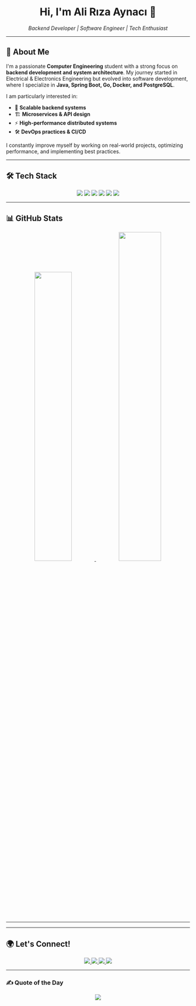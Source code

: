 <h1 align="center">Hi, I'm Ali Rıza Aynacı 👋</h1>
<p align="center">
  <em>Backend Developer | Software Engineer | Tech Enthusiast</em>
</p>

---

## 🚀 About Me
I'm a passionate **Computer Engineering** student with a strong focus on **backend development and system architecture**. My journey started in Electrical & Electronics Engineering but evolved into software development, where I specialize in **Java, Spring Boot, Go, Docker, and PostgreSQL**.

I am particularly interested in:
- 🚀 **Scalable backend systems**
- 🏗 **Microservices & API design**
- ⚡ **High-performance distributed systems**
- 🛠 **DevOps practices & CI/CD**

I constantly improve myself by working on real-world projects, optimizing performance, and implementing best practices.

---

## 🛠 Tech Stack
<p align="center">
  <img src="https://img.shields.io/badge/Java-%23FFB13B.svg?style=for-the-badge&logo=openjdk&logoColor=white" />
  <img src="https://img.shields.io/badge/Spring-%236DB33F.svg?style=for-the-badge&logo=spring&logoColor=white" />
  <img src="https://img.shields.io/badge/C++-%2300599C.svg?style=for-the-badge&logo=c%2B%2B&logoColor=white" />
  <img src="https://img.shields.io/badge/Go-%2300ADD8.svg?style=for-the-badge&logo=go&logoColor=white" />
  <img src="https://img.shields.io/badge/Docker-%232496ED.svg?style=for-the-badge&logo=docker&logoColor=white" />
  <img src="https://img.shields.io/badge/PostgreSQL-%234169E1.svg?style=for-the-badge&logo=postgresql&logoColor=white" />
</p>

---

## 📊 GitHub Stats
<p align="center">
  <a href="https://github.com/AliRizaAynaci">
    <img src="https://github-readme-stats.vercel.app/api/top-langs/?username=AliRizaAynaci&langs_count=8&layout=compact&theme=tokyonight&hide_border=true" width="45%" />
  </a>
  <a href="https://github.com/AliRizaAynaci">
    <img src="https://github-readme-streak-stats.herokuapp.com/?user=AliRizaAynaci&theme=tokyonight&hide_border=true" width="48%" />
  </a>
</p>

---



---

## 🌍 Let's Connect!
<p align="center">
  <a href="https://linkedin.com/in/alirizaaynaci">
    <img src="https://img.shields.io/badge/LinkedIn-%230077B5.svg?style=for-the-badge&logo=linkedin&logoColor=white" />
  </a>
  <a href="https://medium.com/@aynacialiriza">
    <img src="https://img.shields.io/badge/Medium-12100E?style=for-the-badge&logo=medium&logoColor=white" />
  </a>
  <a href="https://leetcode.com/u/AliRiza/">
    <img src="https://img.shields.io/badge/LeetCode-%23FFA116.svg?style=for-the-badge&logo=leetcode&logoColor=white" />
  </a>
  <a href="https://github.com/AliRizaAynaci">
    <img src="https://img.shields.io/badge/GitHub-%23121011.svg?style=for-the-badge&logo=github&logoColor=white" />
  </a>
</p>

---

### ✍️ Quote of the Day
<p align="center">
  <img src="https://quotes-github-readme.vercel.app/api?type=horizontal&theme=tokyonight" />
</p>
